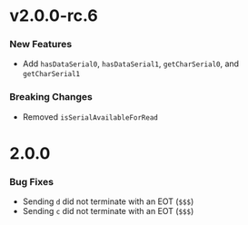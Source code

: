 # v2.0.0-rc.6

### New Features

* Add `hasDataSerial0`, `hasDataSerial1`, `getCharSerial0`, and `getCharSerial1`

### Breaking Changes

* Removed `isSerialAvailableForRead`

# 2.0.0

### Bug Fixes

* Sending `d` did not terminate with an EOT (`$$$`)
* Sending `c` did not terminate with an EOT (`$$$`)
